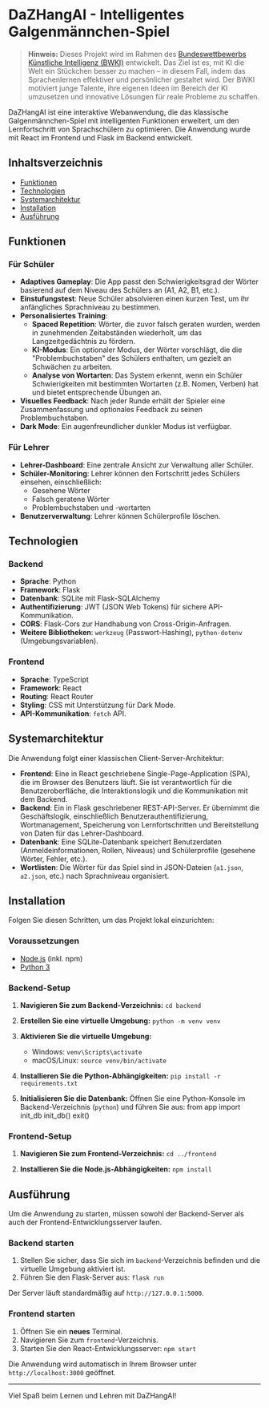 # DaZHangAI - Intelligentes Galgenmännchen-Spiel

> **Hinweis:** Dieses Projekt wird im Rahmen des [Bundeswettbewerbs Künstliche Intelligenz (BWKI)](https://www.bw-ki.de/) entwickelt. Das Ziel ist es, mit KI die Welt ein Stückchen besser zu machen – in diesem Fall, indem das Sprachenlernen effektiver und persönlicher gestaltet wird. Der BWKI motiviert junge Talente, ihre eigenen Ideen im Bereich der KI umzusetzen und innovative Lösungen für reale Probleme zu schaffen.

DaZHangAI ist eine interaktive Webanwendung, die das klassische Galgenmännchen-Spiel mit intelligenten Funktionen erweitert, um den Lernfortschritt von Sprachschülern zu optimieren. Die Anwendung wurde mit React im Frontend und Flask im Backend entwickelt.

## Inhaltsverzeichnis

- [Funktionen](#funktionen)
- [Technologien](#technologien)
- [Systemarchitektur](#systemarchitektur)
- [Installation](#installation)
- [Ausführung](#ausführung)

## Funktionen

### Für Schüler

- **Adaptives Gameplay**: Die App passt den Schwierigkeitsgrad der Wörter basierend auf dem Niveau des Schülers an (A1, A2, B1, etc.).
- **Einstufungstest**: Neue Schüler absolvieren einen kurzen Test, um ihr anfängliches Sprachniveau zu bestimmen.
- **Personalisiertes Training**:
    - **Spaced Repetition**: Wörter, die zuvor falsch geraten wurden, werden in zunehmenden Zeitabständen wiederholt, um das Langzeitgedächtnis zu fördern.
    - **KI-Modus**: Ein optionaler Modus, der Wörter vorschlägt, die die "Problembuchstaben" des Schülers enthalten, um gezielt an Schwächen zu arbeiten.
    - **Analyse von Wortarten**: Das System erkennt, wenn ein Schüler Schwierigkeiten mit bestimmten Wortarten (z.B. Nomen, Verben) hat und bietet entsprechende Übungen an.
- **Visuelles Feedback**: Nach jeder Runde erhält der Spieler eine Zusammenfassung und optionales Feedback zu seinen Problembuchstaben.
- **Dark Mode**: Ein augenfreundlicher dunkler Modus ist verfügbar.

### Für Lehrer

- **Lehrer-Dashboard**: Eine zentrale Ansicht zur Verwaltung aller Schüler.
- **Schüler-Monitoring**: Lehrer können den Fortschritt jedes Schülers einsehen, einschließlich:
    - Gesehene Wörter
    - Falsch geratene Wörter
    - Problembuchstaben und -wortarten
- **Benutzerverwaltung**: Lehrer können Schülerprofile löschen.

## Technologien

### Backend

- **Sprache**: Python
- **Framework**: Flask
- **Datenbank**: SQLite mit Flask-SQLAlchemy
- **Authentifizierung**: JWT (JSON Web Tokens) für sichere API-Kommunikation.
- **CORS**: Flask-Cors zur Handhabung von Cross-Origin-Anfragen.
- **Weitere Bibliotheken**: `werkzeug` (Passwort-Hashing), `python-dotenv` (Umgebungsvariablen).

### Frontend

- **Sprache**: TypeScript
- **Framework**: React
- **Routing**: React Router
- **Styling**: CSS mit Unterstützung für Dark Mode.
- **API-Kommunikation**: `fetch` API.

## Systemarchitektur

Die Anwendung folgt einer klassischen Client-Server-Architektur:

- **Frontend**: Eine in React geschriebene Single-Page-Application (SPA), die im Browser des Benutzers läuft. Sie ist verantwortlich für die Benutzeroberfläche, die Interaktionslogik und die Kommunikation mit dem Backend.
- **Backend**: Ein in Flask geschriebener REST-API-Server. Er übernimmt die Geschäftslogik, einschließlich Benutzerauthentifizierung, Wortmanagement, Speicherung von Lernfortschritten und Bereitstellung von Daten für das Lehrer-Dashboard.
- **Datenbank**: Eine SQLite-Datenbank speichert Benutzerdaten (Anmeldeinformationen, Rollen, Niveaus) und Schülerprofile (gesehene Wörter, Fehler, etc.).
- **Wortlisten**: Die Wörter für das Spiel sind in JSON-Dateien (`a1.json`, `a2.json`, etc.) nach Sprachniveau organisiert.

## Installation

Folgen Sie diesen Schritten, um das Projekt lokal einzurichten:

### Voraussetzungen

- [Node.js](https://nodejs.org/) (inkl. npm)
- [Python 3](https://www.python.org/downloads/)

### Backend-Setup

1.  **Navigieren Sie zum Backend-Verzeichnis:**
    `cd backend`

2.  **Erstellen Sie eine virtuelle Umgebung:**
    `python -m venv venv`

3.  **Aktivieren Sie die virtuelle Umgebung:**
    - Windows: `venv\Scripts\activate`
    - macOS/Linux: `source venv/bin/activate`

4.  **Installieren Sie die Python-Abhängigkeiten:**
    `pip install -r requirements.txt`

5.  **Initialisieren Sie die Datenbank:**
    Öffnen Sie eine Python-Konsole im Backend-Verzeichnis (`python`) und führen Sie aus:
    from app import init_db
    init_db()
    exit()

### Frontend-Setup

1.  **Navigieren Sie zum Frontend-Verzeichnis:**
    `cd ../frontend`

2.  **Installieren Sie die Node.js-Abhängigkeiten:**
    `npm install`

## Ausführung

Um die Anwendung zu starten, müssen sowohl der Backend-Server als auch der Frontend-Entwicklungsserver laufen.

### Backend starten

1.  Stellen Sie sicher, dass Sie sich im `backend`-Verzeichnis befinden und die virtuelle Umgebung aktiviert ist.
2.  Führen Sie den Flask-Server aus:
    `flask run`

Der Server läuft standardmäßig auf `http://127.0.0.1:5000`.

### Frontend starten

1.  Öffnen Sie ein **neues** Terminal.
2.  Navigieren Sie zum `frontend`-Verzeichnis.
3.  Starten Sie den React-Entwicklungsserver:
    `npm start`

Die Anwendung wird automatisch in Ihrem Browser unter `http://localhost:3000` geöffnet.

---

Viel Spaß beim Lernen und Lehren mit DaZHangAI! 